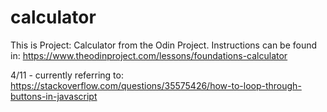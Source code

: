 # calculator
This is Project: Calculator from the Odin Project.
Instructions can be found in:
https://www.theodinproject.com/lessons/foundations-calculator

4/11 - currently referring to: https://stackoverflow.com/questions/35575426/how-to-loop-through-buttons-in-javascript